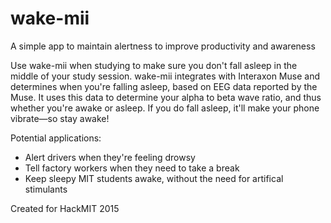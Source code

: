 # wake-mii
A simple app to maintain alertness to improve productivity and awareness

Use wake-mii when studying to make sure you don't fall asleep in the middle of your study session. wake-mii integrates with Interaxon Muse and determines when you're falling asleep, based on EEG data reported by the Muse. It uses this data to determine your alpha to beta wave ratio, and thus whether you're awake or asleep.
If you do fall asleep, it'll make your phone vibrate—so stay awake!

Potential applications:
* Alert drivers when they're feeling drowsy
* Tell factory workers when they need to take a break
* Keep sleepy MIT students awake, without the need for artifical stimulants

Created for HackMIT 2015
